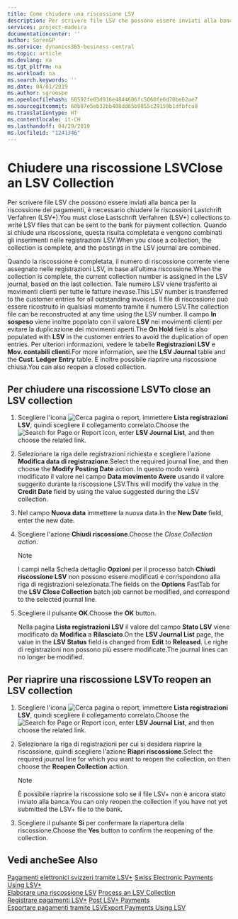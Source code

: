 ```yaml
---
title: Come chiudere una riscossione LSV
description: Per scrivere file LSV che possono essere inviati alla banca per la riscossione dei pagamenti, è necessario chiudere le riscossioni Lastchrift Verfahren (LSV+). Quando si chiude una riscossione, questa risulta completata e vengono combinati gli inserimenti nelle registrazioni LSV.
services: project-madeira
documentationcenter: ''
author: SorenGP
ms.service: dynamics365-business-central
ms.topic: article
ms.devlang: na
ms.tgt_pltfrm: na
ms.workload: na
ms.search.keywords: ''
ms.date: 04/01/2019
ms.author: sgroespe
ms.openlocfilehash: 68592fe03d916e4844606fc5060fe6d70be62ae7
ms.sourcegitcommit: 60b87e5eb32bb408dd65b9855c29159b1dfbfca8
ms.translationtype: HT
ms.contentlocale: it-CH
ms.lasthandoff: 04/29/2019
ms.locfileid: "1241346"
---
```

# <a name="close-an-lsv-collection"></a><span data-ttu-id="9cbac-104">Chiudere una riscossione LSV</span><span class="sxs-lookup"><span data-stu-id="9cbac-104">Close an LSV Collection</span></span>
<span data-ttu-id="9cbac-105">Per scrivere file LSV che possono essere inviati alla banca per la riscossione dei pagamenti, è necessario chiudere le riscossioni Lastchrift Verfahren (LSV+).</span><span class="sxs-lookup"><span data-stu-id="9cbac-105">You must close Lastschrift Verfahren (LSV+) collections to write LSV files that can be sent to the bank for payment collection.</span></span> <span data-ttu-id="9cbac-106">Quando si chiude una riscossione, questa risulta completata e vengono combinati gli inserimenti nelle registrazioni LSV.</span><span class="sxs-lookup"><span data-stu-id="9cbac-106">When you close a collection, the collection is complete, and the postings in the LSV journal are combined.</span></span>  

<span data-ttu-id="9cbac-107">Quando la riscossione è completata, il numero di riscossione corrente viene assegnato nelle registrazioni LSV, in base all'ultima riscossione.</span><span class="sxs-lookup"><span data-stu-id="9cbac-107">When the collection is complete, the current collection number is assigned in the LSV journal, based on the last collection.</span></span> <span data-ttu-id="9cbac-108">Tale numero LSV viene trasferito ai movimenti clienti per tutte le fatture inevase.</span><span class="sxs-lookup"><span data-stu-id="9cbac-108">This LSV number is transferred to the customer entries for all outstanding invoices.</span></span> <span data-ttu-id="9cbac-109">Il file di riscossione può essere ricostruito in qualsiasi momento tramite il numero LSV.</span><span class="sxs-lookup"><span data-stu-id="9cbac-109">The collection file can be reconstructed at any time using the LSV number.</span></span> <span data-ttu-id="9cbac-110">Il campo **In sospeso** viene inoltre popolato con il valore **LSV** nei movimenti clienti per evitare la duplicazione dei movimenti aperti.</span><span class="sxs-lookup"><span data-stu-id="9cbac-110">The **On Hold** field is also populated with **LSV** in the customer entries to avoid the duplication of open entries.</span></span> <span data-ttu-id="9cbac-111">Per ulteriori informazioni, vedere le tabelle **Registrazioni LSV** e **Mov. contabili clienti**.</span><span class="sxs-lookup"><span data-stu-id="9cbac-111">For more information, see the **LSV Journal** table and the **Cust. Ledger Entry** table.</span></span> <span data-ttu-id="9cbac-112">È inoltre possibile riaprire una riscossione chiusa.</span><span class="sxs-lookup"><span data-stu-id="9cbac-112">You can also reopen a closed collection.</span></span>  

## <a name="to-close-an-lsv-collection"></a><span data-ttu-id="9cbac-113">Per chiudere una riscossione LSV</span><span class="sxs-lookup"><span data-stu-id="9cbac-113">To close an LSV collection</span></span>  

1.  <span data-ttu-id="9cbac-114">Scegliere l'icona ![Cerca pagina o report](../../media/ui-search/search_small.png "Cerca pagina o report"), immettere **Lista registrazioni LSV**, quindi scegliere il collegamento correlato.</span><span class="sxs-lookup"><span data-stu-id="9cbac-114">Choose the ![Search for Page or Report](../../media/ui-search/search_small.png "Search for Page or Report icon") icon, enter **LSV Journal List**, and then choose the related link.</span></span>  
2.  <span data-ttu-id="9cbac-115">Selezionare la riga delle registrazioni richiesta e scegliere l'azione **Modifica data di registrazione**.</span><span class="sxs-lookup"><span data-stu-id="9cbac-115">Select the required journal line, and then choose the **Modify Posting Date** action.</span></span> <span data-ttu-id="9cbac-116">In questo modo verrà modificato il valore nel campo **Data movimento Avere** usando il valore suggerito durante la riscossione LSV.</span><span class="sxs-lookup"><span data-stu-id="9cbac-116">This will modify the value in the **Credit Date** field by using the value suggested during the LSV collection.</span></span>  
3.  <span data-ttu-id="9cbac-117">Nel campo **Nuova data** immettere la nuova data.</span><span class="sxs-lookup"><span data-stu-id="9cbac-117">In the **New Date** field, enter the new date.</span></span>  
4.  <span data-ttu-id="9cbac-118">Scegliere l'azione **Chiudi riscossione**.</span><span class="sxs-lookup"><span data-stu-id="9cbac-118">Choose the **Close Collection* action*.</span></span>  

    > [!NOTE]  
    >  <span data-ttu-id="9cbac-119">I campi nella Scheda dettaglio **Opzioni** per il processo batch **Chiudi riscossione LSV** non possono essere modificati e corrispondono alla riga di registrazioni selezionata.</span><span class="sxs-lookup"><span data-stu-id="9cbac-119">The fields on the **Options** FastTab for the **LSV Close Collection** batch job cannot be modified, and correspond to the selected journal line.</span></span>  

5.  <span data-ttu-id="9cbac-120">Scegliere il pulsante **OK**.</span><span class="sxs-lookup"><span data-stu-id="9cbac-120">Choose the **OK** button.</span></span>  

    <span data-ttu-id="9cbac-121">Nella pagina **Lista registrazioni LSV** il valore del campo **Stato LSV** viene modificato da **Modifica** a **Rilasciato**.</span><span class="sxs-lookup"><span data-stu-id="9cbac-121">On the **LSV Journal List** page, the value in the **LSV Status** field is changed from **Edit** to **Released**.</span></span> <span data-ttu-id="9cbac-122">Le righe di registrazioni non possono più essere modificate.</span><span class="sxs-lookup"><span data-stu-id="9cbac-122">The journal lines can no longer be modified.</span></span>  

## <a name="to-reopen-an-lsv-collection"></a><span data-ttu-id="9cbac-123">Per riaprire una riscossione LSV</span><span class="sxs-lookup"><span data-stu-id="9cbac-123">To reopen an LSV collection</span></span>  

1.  <span data-ttu-id="9cbac-124">Scegliere l'icona ![Cerca pagina o report](../../media/ui-search/search_small.png "Cerca pagina o report"), immettere **Lista registrazioni LSV**, quindi scegliere il collegamento correlato.</span><span class="sxs-lookup"><span data-stu-id="9cbac-124">Choose the ![Search for Page or Report](../../media/ui-search/search_small.png "Search for Page or Report icon") icon, enter **LSV Journal List**, and then choose the related link.</span></span>  
2.  <span data-ttu-id="9cbac-125">Selezionare la riga di registrazioni per cui si desidera riaprire la riscossione, quindi scegliere l'azione **Riapri riscossione**.</span><span class="sxs-lookup"><span data-stu-id="9cbac-125">Select the required journal line for which you want to reopen the collection, on then choose the **Reopen Collection** action.</span></span>  

    > [!NOTE]  
    >  <span data-ttu-id="9cbac-126">È possibile riaprire la riscossione solo se il file LSV+ non è ancora stato inviato alla banca.</span><span class="sxs-lookup"><span data-stu-id="9cbac-126">You can only reopen the collection if you have not yet submitted the LSV+ file to the bank.</span></span>  

3.  <span data-ttu-id="9cbac-127">Scegliere il pulsante **Sì** per confermare la riapertura della riscossione.</span><span class="sxs-lookup"><span data-stu-id="9cbac-127">Choose the **Yes** button to confirm the reopening of the collection.</span></span>  

## <a name="see-also"></a><span data-ttu-id="9cbac-128">Vedi anche</span><span class="sxs-lookup"><span data-stu-id="9cbac-128">See Also</span></span>  
 <span data-ttu-id="9cbac-129">[Pagamenti elettronici svizzeri tramite LSV+](swiss-electronic-payments-using-lsv-.md) </span><span class="sxs-lookup"><span data-stu-id="9cbac-129">[Swiss Electronic Payments Using LSV+](swiss-electronic-payments-using-lsv-.md) </span></span>  
 <span data-ttu-id="9cbac-130">[Elaborare una riscossione LSV](how-to-process-an-lsv-collection.md) </span><span class="sxs-lookup"><span data-stu-id="9cbac-130">[Process an LSV Collection](how-to-process-an-lsv-collection.md) </span></span>  
 <span data-ttu-id="9cbac-131">[Registrare pagamenti LSV+](how-to-post-lsv-payments.md) </span><span class="sxs-lookup"><span data-stu-id="9cbac-131">[Post LSV+ Payments](how-to-post-lsv-payments.md) </span></span>  
 [<span data-ttu-id="9cbac-132">Esportare pagamenti tramite LSV</span><span class="sxs-lookup"><span data-stu-id="9cbac-132">Export Payments Using LSV</span></span>](how-to-export-payments-using-lsv.md)
